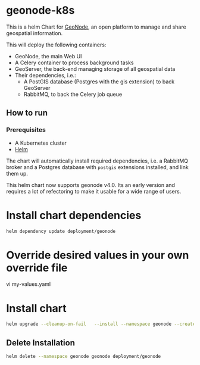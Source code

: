 # geonode-k8s

This is a helm Chart for [GeoNode](https://geonode.org/), an open platform to manage and share geospatial information.

This will deploy the following containers:

* GeoNode, the main Web UI
* A Celery container to process background tasks
* GeoServer, the back-end managing storage of all geospatial data
* Their dependencies, i.e.:
  * A PostGIS database (Postgres with the gis extension) to back GeoServer
  * RabbitMQ, to back the Celery job queue

## How to run

### Prerequisites

* A Kubernetes cluster
* [Helm](https://helm.sh/)

The chart will automatically install required dependencies, i.e. a RabbitMQ broker and a Postgres database with `postgis` extensions installed, and link them up.

This helm chart now supports geonode v4.0. Its an early version and requires a lot of refectoring to make it usable for a wide range of users.

# Install chart dependencies
```bash
helm dependency update deployment/geonode
```

# Override desired values in your own override file
vi my-values.yaml

# Install chart
```bash
helm upgrade --cleanup-on-fail   --install --namespace geonode --create-namespace --values my-values.yaml geonode deployment/geonode
```

## Delete Installation
```bash
helm delete --namespace geonode geonode deployment/geonode
```